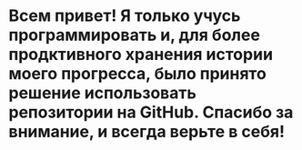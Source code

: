 # Всем привет! Я только учусь программировать и, для более продктивного хранения истории моего прогресса, было принято решение использовать репозитории на GitHub. Спасибо за внимание, и всегда верьте в себя!